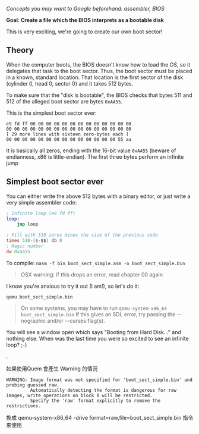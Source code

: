 *Concepts you may want to Google beforehand: assembler, BIOS*

**Goal: Create a file which the BIOS interprets as a bootable disk**

This is very exciting, we're going to create our own boot sector!

Theory
------

When the computer boots, the BIOS doesn't know how to load the OS, so it
delegates that task to the boot sector. Thus, the boot sector must be
placed in a known, standard location. That location is the first sector
of the disk (cylinder 0, head 0, sector 0) and it takes 512 bytes.

To make sure that the "disk is bootable", the BIOS checks that bytes
511 and 512 of the alleged boot sector are bytes `0xAA55`.

This is the simplest boot sector ever:

```
e9 fd ff 00 00 00 00 00 00 00 00 00 00 00 00 00
00 00 00 00 00 00 00 00 00 00 00 00 00 00 00 00
[ 29 more lines with sixteen zero-bytes each ]
00 00 00 00 00 00 00 00 00 00 00 00 00 00 55 aa
```

It is basically all zeros, ending with the 16-bit value
`0xAA55` (beware of endianness, x86 is little-endian). 
The first three bytes perform an infinite jump

Simplest boot sector ever
-------------------------

You can either write the above 512 bytes
with a binary editor, or just write a very
simple assembler code:

```nasm
; Infinite loop (e9 fd ff)
loop:
    jmp loop 

; Fill with 510 zeros minus the size of the previous code
times 510-($-$$) db 0
; Magic number
dw 0xaa55 
```

To compile:
`nasm -f bin boot_sect_simple.asm -o boot_sect_simple.bin`

> OSX warning: if this drops an error, read chapter 00 again

I know you're anxious to try it out (I am!), so let's do it:

`qemu boot_sect_simple.bin`

> On some systems, you may have to run `qemu-system-x86_64 boot_sect_simple.bin` If this gives an SDL error, try passing the --nographic and/or --curses flag(s).

You will see a window open which says "Booting from Hard Disk..." and
nothing else. When was the last time you were so excited to see an infinite
loop? ;-)

.

如果使用Quem 會產生 Warning 的情況

```
WARNING: Image format was not specified for 'boot_sect_simple.bin' and probing guessed raw.
         Automatically detecting the format is dangerous for raw images, write operations on block 0 will be restricted.
         Specify the 'raw' format explicitly to remove the restrictions.
```

換成 qemu-system-x86_64 -drive format=raw,file=boot_sect_simple.bin 指令來使用
